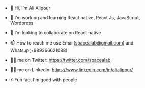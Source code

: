 - 👋 Hi, I’m Ali Alipour
- 👀 I’m working and learning React native, React Js, JavaScript, Wordpress
- 💞️ I’m looking to collaborate on React native
- 📫 How to reach me use Email(spacealab@gmail.com) and Whatsup(+989366621088)
- 👨‍💻 me on Twitter: https://twitter.com/spacealab
- 👨‍💻 me on Linkedin: https://www.linkedin.com/in/alialipour/

- ⚡ Fun fact I'm good with people
